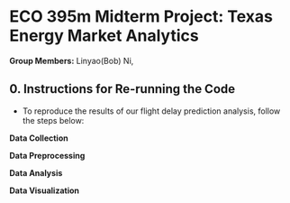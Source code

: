 # ECO 395m Midterm Project: Texas Energy Market Analytics

**Group Members:** Linyao(Bob) Ni, 

## 0. Instructions for Re-running the Code

* To reproduce the results of our flight delay prediction analysis, follow the steps below:

**Data Collection**  
  
**Data Preprocessing**
  
**Data Analysis**  
    
**Data Visualization**
